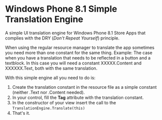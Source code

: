# Windows Phone 8.1 Simple Translation Engine
A simple UI translation engine for Windows Phone 8.1 Store Apps that complies with the DRY (_Don't Repeat Yourself_) principle.

When using the regular resource manager to translate the app sometimes you need more than one constant for the same thing. Example: The case when you have a translation that needs to be reflected in a button and a textblock. In this case you will need a constant XXXXX.Content and XXXXXX.Text, both with the same translation.

With this simple engine all you need to do is:
1. Create the translation constant in the resource file as a simple constant (neither .Text nor .Content needed).
2. In your control, fill the __Tag__ attribute with the translation constant.
3. In the constructor of your view insert the call to the ```TranslationEngine.Translate(this)```
4. That's it.
